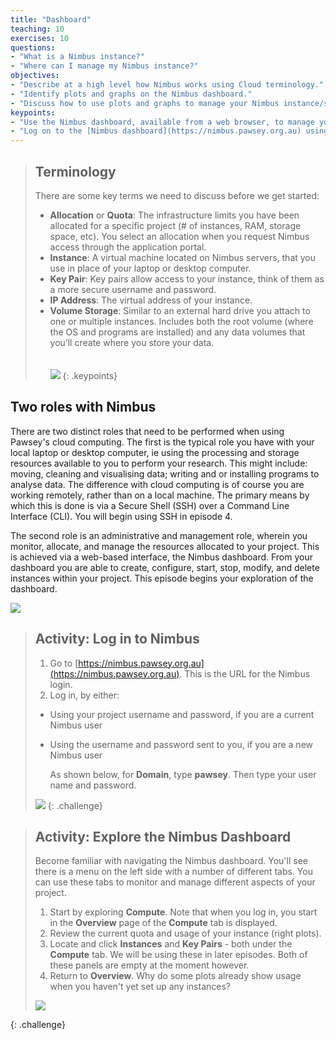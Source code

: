 ```yaml
---
title: "Dashboard"
teaching: 10
exercises: 10
questions:
- "What is a Nimbus instance?"
- "Where can I manage my Nimbus instance?"
objectives:
- "Describe at a high level how Nimbus works using Cloud terminology."
- "Identify plots and graphs on the Nimbus dashboard."
- "Discuss how to use plots and graphs to manage your Nimbus instance/s."
keypoints:
- "Use the Nimbus dashboard, available from a web browser, to manage your instance, including to help you determine whether you need more/less resources."
- "Log on to the [Nimbus dashboard](https://nimbus.pawsey.org.au) using your project username and password."
---
```


> ## Terminology
>
> There are some key terms we need to discuss before we get started:
>
> * **Allocation** or **Quota**:
>     The infrastructure limits you have been allocated for a specific project (# of instances, RAM, storage space, etc). You select an allocation when you request Nimbus access through the application portal.  
> * **Instance**:
>    A virtual machine located on Nimbus servers, that you use in place of your laptop or desktop computer.
> * **Key Pair**:
>    Key pairs allow access to your instance, think of them as a more secure username and password.
> * **IP Address**:
>    The virtual address of your instance.
> * **Volume Storage**:
>    Similar to an external hard drive you attach to one or multiple instances. Includes both the root volume (where the OS and programs are installed) and any data volumes that you’ll create where you store your data.  
><br><br>
> <kbd><img src="{{ page.root }}/fig/Terminology.png" /></kbd>
{: .keypoints}

## Two roles with Nimbus
There are two distinct roles that need to be performed when using Pawsey's cloud computing. The first is the typical role you have with your local laptop or desktop computer, ie using the processing and storage resources available to you to perform your research. This might include: moving, cleaning and visualising data; writing and or installing programs to analyse data. The difference with cloud computing is of course you are working remotely, rather than on a local machine. The primary means by which this is done is via a Secure Shell (SSH) over a Command Line Interface (CLI). You will begin using SSH in episode 4.

The second role is an administrative and management role, wherein you monitor, allocate, and manage the resources allocated to your project. This is achieved via a web-based interface, the Nimbus dashboard. From your dashboard you are able to create, configure, start, stop, modify, and delete instances within your project. This episode begins your exploration of the dashboard.

<kbd><img src="{{ page.root }}/fig/diagram-nimbus.png" /></kbd>


> ## Activity: Log in to Nimbus
>
> 1.	Go to [https://nimbus.pawsey.org.au](https://nimbus.pawsey.org.au). This is the URL for the Nimbus login.
> 2.	Log in, by either:
> * Using your project username and password, if you are a current Nimbus user
> * Using the username and password sent to you, if you are a new Nimbus user
>
>     As shown below, for **Domain**, type **pawsey**. Then type your user name and password.
>
> <kbd><img src="{{ page.root }}/fig/nimbus_login_screen.png" /></kbd>
{: .challenge}


> ## Activity: Explore the Nimbus Dashboard
>
> Become familiar with navigating the Nimbus dashboard. You'll see there is a menu on the left side with a number of different tabs. You can use these tabs to monitor and manage different aspects of your project.
>
>    1. Start by exploring **Compute**. Note that when you log in, you start in the **Overview** page of the **Compute** tab is displayed.
>    2. Review the current quota and usage of your instance (right plots).
>    3. Locate and click **Instances** and **Key Pairs** - both under the **Compute** tab. We will be using these in later episodes. Both of these panels are empty at the moment however.
>    4. Return to **Overview**. Why do some plots already show usage when you haven't yet set up any instances?
>
> <kbd><img src="{{ page.root }}/fig/Overview_dashboard.png" /></kbd>
>
{: .challenge}
